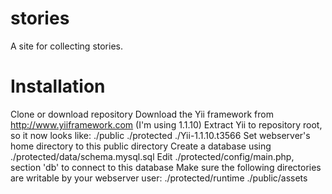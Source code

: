 stories
=======

A site for collecting stories.

Installation
============
Clone or download repository
Download the Yii framework from http://www.yiiframework.com (I'm using 1.1.10)
Extract Yii to repository root, so it now looks like:
	./public
	./protected
	./Yii-1.1.10.t3566
Set webserver's home directory to this public directory
Create a database using ./protected/data/schema.mysql.sql
Edit ./protected/config/main.php, section 'db' to connect to this database
Make sure the following directories are writable by your webserver user:
    ./protected/runtime
    ./public/assets
